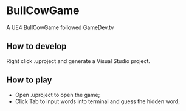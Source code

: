 # BullCowGame
A UE4 BullCowGame followed GameDev.tv

## How to develop
Right click .uproject and generate a Visual Studio project.

## How to play
- Open .uproject to open the game;
- Click Tab to input words into terminal and guess the hidden word;